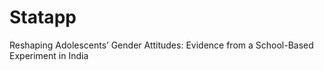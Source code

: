 # Statapp
Reshaping Adolescents’ Gender Attitudes: Evidence from a School-Based Experiment in India
